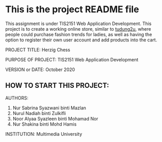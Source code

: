 # This is the project README file

<p>This assignment is under TIS2151 Web Application Development. This project is to create a working online store, similar to <a href="https://www.tudung2u.com.my/">tudung2u</a>, where people could purchase fashion trends for ladies, as well as having the option to register their own user account and add products into the cart.</p>


PROJECT TITLE: 
Herzig Chess 

PURPOSE OF PROJECT: 
TIS2151 Web Application Development

VERSION or DATE: 
October 2020

HOW TO START THIS PROJECT: 
-

AUTHORS: 
1. Nur Sabrina Syazwani binti Mazlan 
2. Nurul Nadiah binti Zulkifli
3. Noor Alyaa Syazleen binti Mohamad Nor
4. Nur Shakina binti Mohd Hamis

INSTITUTION: 
Multimedia University
